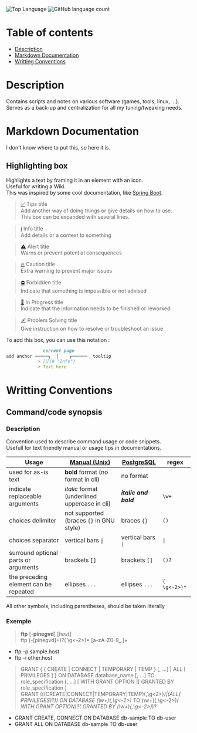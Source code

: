 ![Top Language](https://img.shields.io/github/languages/top/Iron-Wolf/script)
![GitHub language count](https://img.shields.io/github/languages/count/Iron-Wolf/script?color=blueviolet)

# Table of contents  
- [Description](#description)
- [Markdown Documentation](#markdown-documentation)
- [Writting Conventions](#writting-conventions)

# Description

Contains scripts and notes on various software (games, tools, linux, ...).  
Serves as a back-up and centralization for all my tuning/tweaking needs.


# Markdown Documentation
I don't know where to put this, so here it is.

## Highlighting box
Highlights a text by framing it in an element with an icon.  
Useful for writing a Wiki.  
This was inspired by some cool documentation, like [Spring Boot](https://docs.spring.io/spring-boot/docs/current/reference/htmlsingle/#using.devtools).

> [✅](# "Tips") Tips title  
> Add another way of doing things or give details on how to use.  
> This box can be expanded with several lines.

> [ℹ️](# "Info") Info title  
> Add details or a context to something

> [⚠️](# "Alert") Alert title  
> Warns or prevent potential consequences

> [🔥](# "Caution") Caution title  
> Extra warning to prevent major issues

> [⛔️](# "Forbidden") Forbidden title  
> Indicate that something is impossible or not advised

> [🚧](# "In Progress") In Progress title  
> Indicate that the information needs to be finished or reworked

> [🩹](# "Problem Solving") Problem Solving title  
> Give instruction on how to resolve or troubleshoot an issue

To add this box, you can use this notation :  
```markdown
              current page
add anchor ─────┐  │    ┌──────  tooltip
            > [ℹ️](# "Info")
            > Text here
```


# Writting Conventions

## Command/code synopsis
### Description
Convention used to describe command usage or code snippets.  
Usefull for text friendly manual or usage tips in documentations.  

| Usage | [Manual (Unix)](https://man7.org/linux/man-pages/man1/man.1.html#DESCRIPTION) | [PostgreSQL](https://www.postgresql.org/docs/current/notation.html) | regex
|---|---|---|---|
| used for as-is text | **bold** format (no format in cli) | no format | |
| indicate replaceable arguments | _italic_ format (underlined uppercase in cli) | _**italic and bold**_ | `\w+` |
| choices delimiter | not supported (braces `{}` in GNU style) | braces `{}` | `()` |
| choices separator | vertical bars `\|` | vertical bars `\|` | `\|` |
| surround optional parts or arguments | brackets `[]` | brackets `[]` | `()?` |
| the preceding element can be repeated | ellipses `...` | ellipses `...` | `( \g<-2>)*` |

All other symbols, including parentheses, should be taken literally

### Exemple
> **ftp** [-**pinegvd**] [_host_]  
> ftp (-[pinegvd]+)?( \g<-2>)* [a-zA-Z0-9_.]+
- ftp -p sample.host
- ftp -i other.host

> GRANT { { CREATE | CONNECT | TEMPORARY | TEMP } [, ...] | ALL [ PRIVILEGES ] } ON DATABASE database_name [, ...] TO role_specification [, ...] [ WITH GRANT OPTION ][ GRANTED BY role_specification ]  
> GRANT (((CREATE|CONNECT|TEMPORARY|TEMP)(,\g<2>)*)|(ALL( PRIVILEGES)?)) ON DATABASE (\w+)(,\g<-2>)* TO (\w+)(,\g<-2>)*( WITH GRANT OPTION)?( GRANTED BY (\w+)(,\g<-2>)*)?
- GRANT CREATE, CONNECT ON DATABASE db-sample TO db-user
- GRANT ALL ON DATABASE db-sample TO db-user
